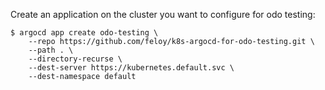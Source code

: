 Create an application on the cluster you want to configure for odo testing:

```shell
$ argocd app create odo-testing \
    --repo https://github.com/feloy/k8s-argocd-for-odo-testing.git \
    --path . \
    --directory-recurse \
    --dest-server https://kubernetes.default.svc \
    --dest-namespace default
```
